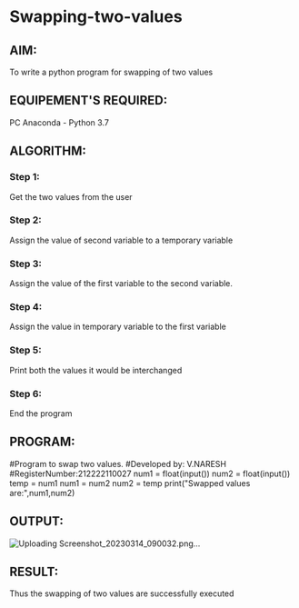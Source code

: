 # Swapping-two-values
## AIM:
To write a python program for swapping of two values
## EQUIPEMENT'S REQUIRED: 
PC
Anaconda - Python 3.7
## ALGORITHM: 
### Step 1:
Get the two values from the user
### Step 2: 
Assign the value of second variable to a temporary variable 
### Step 3: 
Assign the value of the first variable to the second variable.
### Step 4:  
Assign the value in temporary variable to the first variable
### Step 5: 
Print both the values it would be interchanged
### Step 6: 
End the program
## PROGRAM:
#Program to swap two values.
#Developed by: V.NARESH
#RegisterNumber:212222110027
num1 = float(input())
num2 = float(input())
temp = num1
num1 = num2
num2 = temp
print("Swapped values are:",num1,num2)

## OUTPUT:
![Uploading Screenshot_20230314_090032.png…]()

## RESULT:
Thus the swapping of two values are successfully executed



